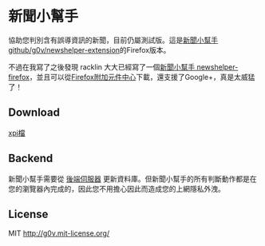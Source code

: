 新聞小幫手
==========
協助您判別含有誤導資訊的新聞，目前仍屬測試版。這是[新聞小幫手 github/g0v/newshelper-extension](https://github.com/g0v/newshelper-extension)的Firefox版本。

不過在我寫了之後發現 racklin 大大已經寫了一個[新聞小幫手 newshelper-firefox](https://github.com/racklin/newshelper-firefox)，並且可以從[Firefox附加元件中心](https://addons.mozilla.org/zh-TW/firefox/addon/newshelper-firefox/)下載，還支援了Google+，真是太威猛了！


Download
-------
[xpi檔](http://qcl.github.io/newshelper-firefox/newshelper-firefox.xpi)

Backend
-------
新聞小幫手需要從 [後端伺服器](https://github.com/g0v/newshelper-backend) 更新資料庫。但新聞小幫手的所有判斷動作都是在您的瀏覽器內完成的，因此您不用擔心因此而造成您的上網隱私外洩。


License
-------
MIT http://g0v.mit-license.org/
